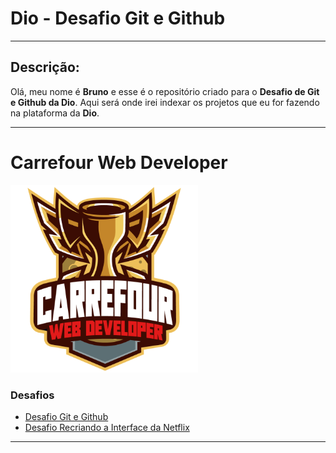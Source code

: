 # Dio - Desafio Git e Github
 ---
## Descrição:
Olá, meu nome é **Bruno** e esse é o repositório criado para o **Desafio de Git e Github da Dio**. Aqui será onde irei indexar os projetos que eu for fazendo na plataforma da **Dio**.

---



# Carrefour Web Developer 

<img src="./imgs/CarrefourWebDeveloper.png" alt="drawing" style="width:300px;"/>


### Desafios

* [Desafio Git e Github](https://github.com/BrunoBorelliPro/dio-desafio-github-primeiro-repositorio)
* [Desafio Recriando a Interface da Netflix](https://github.com/BrunoBorelliPro/Gameflix)

---